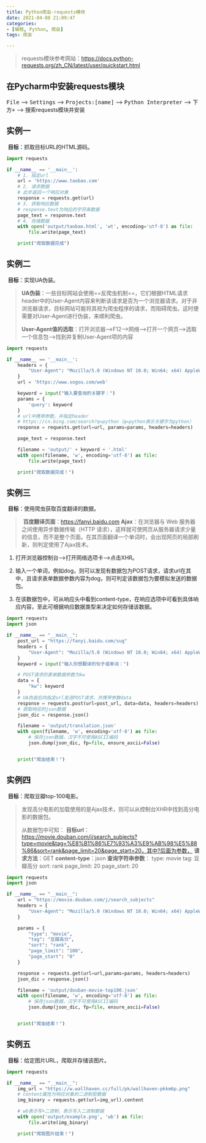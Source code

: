 ```yaml
---
title: Python爬虫-requests模块
date: 2021-04-08 21:09:47
categories:
- [编程, Python, 爬虫]
tags: 爬虫

---
```


> requests模块参考网站：https://docs.python-requests.org/zh_CN/latest/user/quickstart.html

## 在Pycharm中安装requests模块

<kbd>File</kbd> --> <kbd>Settings</kbd> --> <kbd>Projects:[name]</kbd> --> <kbd>Python Interpreter</kbd> --> 下方<kbd>+</kbd> --> 搜索requests模块并安装

## 实例一

​	**目标**：抓取目标URL的HTML源码。

```python
import requests

if __name__ == '__main__':
    # 1. 指定url
    url = 'https://www.taobao.com'
    # 2. 请求数据
    # 此步返回一个响应对象
    response = requests.get(url)
    # 3. 获取响应数据
    # response.text为响应的字符串数据
    page_text = response.text
    # 4. 存储数据
    with open('output/taobao.html', 'wt', encoding='utf-8') as file:
        file.write(page_text)

    print("爬取数据完成")
```

## 实例二

​	**目标**：实现UA伪装。

> ​	**UA伪装**：一些目标网站会使用==反爬虫机制==，它们根据HTML请求header中的User-Agent内容来判断该请求是否为一个浏览器请求。对于非浏览器请求，目标网站可能将其视为爬虫程序的请求，而阻碍爬虫。这时便需要对User-Agent进行伪装，来顺利爬虫。
>
> ​	**User-Agent值的选取**：打开浏览器-->F12-->网络-->打开一个网页-->选取一个信息包-->找到并复制User-Agent项的内容

```python
import requests

if __name__ == '__main__':
    headers = {
        "User-Agent": "Mozilla/5.0 (Windows NT 10.0; Win64; x64) AppleWebKit/537.36 (KHTML, like Gecko) Chrome/89.0.4389.114 Safari/537.36"
    }
    url = 'https://www.sogou.com/web'

    keyword = input("输入要查询的关键字：")
    params = {
        'query': keyword
    }
    # url中携带参数，并指定header
    # https://cn.bing.com/search?q=python（q=python表示关键字为python）
    response = requests.get(url=url, params=params, headers=headers)

    page_text = response.text

    filename = 'output/' + keyword + '.html'
    with open(filename, 'w', encoding='utf-8') as file:
        file.write(page_text)

    print("爬取数据完成！")

```

## 实例三

​	**目标**：使用爬虫获取百度翻译的数据。

> ​	**百度翻译页面**：https://fanyi.baidu.com
> ​	**Ajax**：在浏览器与 Web 服务器之间使用异步数据传输（HTTP 请求），这样就可使网页从服务器请求少量的信息，而不是整个页面。在其页面翻译一个单词时，会出现网页的局部刷新，则判定使用了Ajax技术。

1. 打开浏览器控制台-->打开网络选项卡-->点击XHR。

2. 输入一个单词，例如dog，则可以发现有数据包为POST请求，请求url在其中，且请求表单数据参数内容为dog，则可判定该数据包为要模拟发送的数据包。
3. 在该数据包中，可从响应头中看到content-type，在响应选项中可看到具体响应内容，至此可根据响应数据类型来决定如何存储该数据。

```python
import requests
import json

if __name__ == "__main__":
    post_url = "https://fanyi.baidu.com/sug"
    headers = {
        "User-Agent": "Mozilla/5.0 (Windows NT 10.0; Win64; x64) AppleWebKit/537.36 (KHTML, like Gecko) Chrome/89.0.4389.114 Safari/537.36"
    }
    keyword = input("输入你想翻译的句子或单词：")

    # POST请求的表单数据参数为kw
    data = {
        "kw": keyword
    }
    # UA伪装后向指定url发送POST请求，并携带参数data
    response = requests.post(url=post_url, data=data, headers=headers)
    # 获取响应的json数据
    json_dic = response.json()

    filename = 'output/translation.json'
    with open(filename, 'w', encoding='utf-8') as file:
        # 保存json数据，汉字不可使用ASCII编码
        json.dump(json_dic, fp=file, ensure_ascii=False)


    print("爬虫结束！")
```

## 实例四

​	**目标**：爬取豆瓣top-100电影。

> ​	发现高分电影的加载使用的是Ajax技术，则可以从控制台XHR中找到高分电影的数据包。
>
> 从数据包中可知：
>     **目标url**：https://movie.douban.com/j/search_subjects?type=movie&tag=%E8%B1%86%E7%93%A3%E9%AB%98%E5%88%86&sort=rank&page_limit=20&page_start=20，其中?后面为参数，
>     **请求方法**：GET
>     **content-type**：json
>     **查询字符串参数**：
>         type: movie
>         tag: 豆瓣高分
>         sort: rank
>         page_limit: 20
>         page_start: 20

```python
import requests
import json

if __name__ == "__main__":
    url = "https://movie.douban.com/j/search_subjects"
    headers = {
        "User-Agent": "Mozilla/5.0 (Windows NT 10.0; Win64; x64) AppleWebKit/537.36 (KHTML, like Gecko) Chrome/89.0.4389.114 Safari/537.36"
    }

    params = {
        "type": "movie",
        "tag": "豆瓣高分",
        "sort": "rank",
        "page_limit": "100",
        "page_start": "0"
    }

    response = requests.get(url=url,params=params, headers=headers)
    json_dic = response.json()

    filename = 'output/douban-movie-top100.json'
    with open(filename, 'w', encoding='utf-8') as file:
        # 保存json数据，汉字不可使用ASCII编码
        json.dump(json_dic, fp=file, ensure_ascii=False)


    print("爬虫结束！")
```

## 实例五

​	**目标**：给定图片URL，爬取并存储该图片。

```python
import requests

if __name__ == "__main__":
    img_url = "https://w.wallhaven.cc/full/pk/wallhaven-pkkm6p.png"
    # content属性为响应对象的二进制型数据
    img_binary = requests.get(url=img_url).content

    # wb表示写+二进制，表示写入二进制数据
    with open('output/example.png', 'wb') as file:
        file.write(img_binary)

    print("爬取图片结束！")

```

